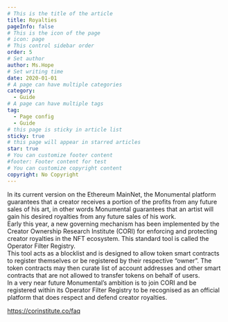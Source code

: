 ```yaml
---
# This is the title of the article
title: Royalties
pageInfo: false
# This is the icon of the page
# icon: page
# This control sidebar order
order: 5
# Set author
author: Ms.Hope
# Set writing time
date: 2020-01-01
# A page can have multiple categories
category:
  - Guide
# A page can have multiple tags
tag:
  - Page config
  - Guide
# this page is sticky in article list
sticky: true
# this page will appear in starred articles
star: true
# You can customize footer content
#footer: Footer content for test
# You can customize copyright content
copyright: No Copyright
---
```


In its current version on the Ethereum MainNet, the Monumental platform guarantees that a creator receives a portion of the profits from any future sales of his art, in other words Monumental guarantees that an artist will gain his desired royalties from any future sales of his work.<br>
Early this year, a new governing mechanism has been implemented by the Creator Ownership Research Institute (CORI) for enforcing and protecting creator royalties in the NFT ecosystem. This standard tool is called the Operator Filter Registry.<br>
This tool acts as a blocklist and is designed to allow token smart contracts to register themselves or be registered by their respective “owner”. The token contracts may then curate list of account addresses and other smart contracts that are not allowed to transfer tokens on behalf of users. <br>
In a very near future Monumental’s ambition is to join CORI and be registered within its Operator Filter Registry to be recognised as an official platform that does respect and defend creator royalties. 


https://corinstitute.co/faq

